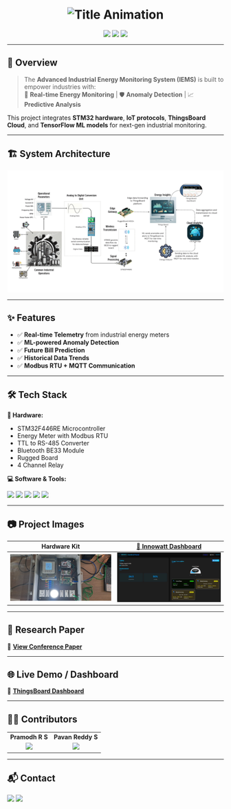 <!-- Banner -->
<h1 align="center">
  <img src="https://readme-typing-svg.herokuapp.com?font=Orbitron&size=35&color=00C2CB&center=true&vCenter=true&width=900&height=60&lines=  +Industrial+Energy+Monitoring+System+(IEMS)+⚡;IoT+%2B+Embedded+Systems+%2B+Machine+Learning" alt="Title Animation" />
</h1>

<p align="center">
  <img src="https://img.shields.io/badge/IoT-Enabled-blue?style=for-the-badge"/>
  <img src="https://img.shields.io/badge/Embedded%20Systems-green?style=for-the-badge"/>
  <img src="https://img.shields.io/badge/Machine%20Learning-orange?style=for-the-badge"/>
</p>

---

## 📌 Overview
> The **Advanced Industrial Energy Monitoring System (IEMS)** is built to empower industries with:  
> 📡 **Real-time Energy Monitoring** | 🛡 **Anomaly Detection** | 📈 **Predictive Analysis**

This project integrates **STM32 hardware**, **IoT protocols**, **ThingsBoard Cloud**, and **TensorFlow ML models** for next-gen industrial monitoring.

---

## 🏗️ System Architecture
<p align="center">
  <img src="iems_archt.png" alt="System Architecture" width="700"/>
</p>

---

## ✨ Features
- ✅ **Real-time Telemetry** from industrial energy meters  
- ✅ **ML-powered Anomaly Detection**  
- ✅ **Future Bill Prediction**  
- ✅ **Historical Data Trends**  
- ✅ **Modbus RTU + MQTT Communication**  

---

## 🛠️ Tech Stack

**🔧 Hardware:**
- STM32F446RE Microcontroller
- Energy Meter with Modbus RTU
- TTL to RS-485 Converter
- Bluetooth BE33 Module
- Rugged Board
- 4 Channel Relay

**💻 Software & Tools:**
<p>
  <img src="https://img.shields.io/badge/C%20Language-00599C?style=for-the-badge&logo=c&logoColor=white"/>
  <img src="https://img.shields.io/badge/Python-3776AB?style=for-the-badge&logo=python&logoColor=white"/>
  <img src="https://img.shields.io/badge/TensorFlow-FF6F00?style=for-the-badge&logo=tensorflow&logoColor=white"/>
  <img src="https://img.shields.io/badge/ThingsBoard-5C2D91?style=for-the-badge"/>
  <img src="https://img.shields.io/badge/MQTT-660066?style=for-the-badge"/>
</p>

---

## 📷 Project Images
| Hardware Kit | [🚀 Innowatt Dashboard](https://iems-user-interface-frontend.vercel.app) |
|--------------|--------------------------------------------|
| ![Hardware Kit](harware%20Kit.jpg) | ![Innowatt_Dashboard](dash_img.jpg) |

---

## 📄 Research Paper
📄 [**View Conference Paper**](Conference_Paper_IEMS_F.pdf)

---

## 🌐 Live Demo / Dashboard
🔗 [**ThingsBoard Dashboard**](your-thingsboard-link)

---

## 👨‍💻 Contributors
<table>
<tr>
<td align="center"><b>Pramodh R S</b></td>
<td align="center"><b>Pavan Reddy S</b></td>
</tr>
<tr>
<td align="center"><img src="https://avatars.githubusercontent.com/u/000000?v=4" width="100"/></td>
<td align="center"><img src="https://avatars.githubusercontent.com/u/000000?v=4" width="100"/></td>
</tr>
</table>

---

## 📬 Contact
<p>
  <a href="rspramodh5@gmail.com"><img src="https://img.shields.io/badge/Email-D14836?style=for-the-badge&logo=gmail&logoColor=white"/></a>
  <a href="https://www.linkedin.com/in/pramodh-rs-3190692b6?utm_source=share&utm_campaign=share_via&utm_content=profile&utm_medium=android_app"><img src="https://img.shields.io/badge/LinkedIn-0077B5?style=for-the-badge&logo=linkedin&logoColor=white"/></a>
</p>
